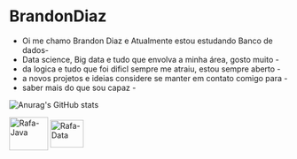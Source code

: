 # BrandonDiaz
- Oi me chamo Brandon Diaz e Atualmente estou estudando Banco de dados-
- Data science, Big data e tudo que envolva a minha área, gosto muito -
- da logica e tudo que foi dificl sempre me atraiu, estou sempre aberto -
- a novos projetos e ideias considere se manter em contato comigo para -
- saber mais do que sou capaz                                          -

![Anurag's GitHub stats](https://github-readme-stats.vercel.app/api?username=BrandonDiaz12&show_icons=true&hide=contribs,prs&cache_seconds=86400&theme=neon)

<img align="center" alt="Rafa-Java" height="60" width="70" src="https://cdn.jsdelivr.net/gh/devicons/devicon@latest/icons/java/java-original-wordmark.svg" /> <img align="center" alt="Rafa-Data" height="50" width="60" src="https://cdn.jsdelivr.net/gh/devicons/devicon@latest/icons/azuresqldatabase/azuresqldatabase-original.svg" />
